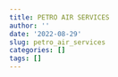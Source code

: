 ```yaml
---
title: PETRO AIR SERVICES
author: ''
date: '2022-08-29'
slug: petro_air_services
categories: []
tags: []
---
```

